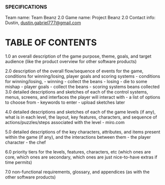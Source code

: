 ### SPECIFICATIONS

Team name: Team Beanz 2.0
Game name: Project Beanz 2.0
Contact info: Dustin, dustin.gabriel777@gmail.com

# TABLE OF CONTENTS
1.0 an overall description of the game purpose, theme, goals, and target audience (like the product overview for other software products)

2.0 description of the overall flow/sequence of events for the game, conditions for winning/losing, player goals and scoring systems
    - conditions for winning/losing, 
        - winning - collect the beans
        - losing - die to some mishap
    - player goals
        - collect the beans
    - scoring systems
        beans collected
3.0 detailed descriptions and sketches of each of the control systems, menus, screens, and interfaces the player will interact with
    - a list of options to choose from
    - keywords to enter
    - upload sketches later

4.0 detailed descriptions and sketches of each of the game levels (if any), what is in each level, the layout, key features, characters, and sequence of actions/puzzles/steps associated with the level
    - miro.com

5.0 detailed descriptions of the key characters, attributes, and items present within the game (if any), and the interactions between them
    - the player character
    - the chef

6.0 priority tiers for the levels, features, characters, etc (which ones are core, which ones are secondary, which ones are just nice-to-have extras if time permits)

7.0 non-functional requirements, glossary, and appendices (as with the other software products)
